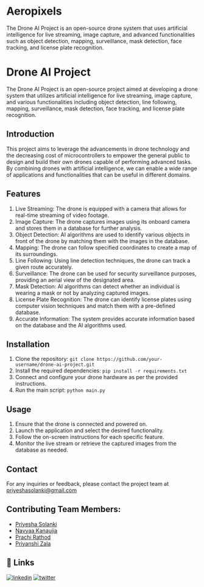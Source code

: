 # Aeropixels
The Drone AI Project is an open-source drone system that uses artificial intelligence for live streaming, image capture, and advanced functionalities such as object detection, mapping, surveillance, mask detection, face tracking, and license plate recognition.
# Drone AI Project

The Drone AI Project is an open-source project aimed at developing a drone system that utilizes artificial intelligence for live streaming, image capture, and various functionalities including object detection, line following, mapping, surveillance, mask detection, face tracking, and license plate recognition.

## Introduction

This project aims to leverage the advancements in drone technology and the decreasing cost of microcontrollers to empower the general public to design and build their own drones capable of performing advanced tasks. By combining drones with artificial intelligence, we can enable a wide range of applications and functionalities that can be useful in different domains.

## Features

1. Live Streaming: The drone is equipped with a camera that allows for real-time streaming of video footage.
2. Image Capture: The drone captures images using its onboard camera and stores them in a database for further analysis.
3. Object Detection: AI algorithms are used to identify various objects in front of the drone by matching them with the images in the database.
4. Mapping: The drone can follow specified coordinates to create a map of its surroundings.
5. Line Following: Using line detection techniques, the drone can track a given route accurately.
6. Surveillance: The drone can be used for security surveillance purposes, providing an aerial view of the designated area.
7. Mask Detection: AI algorithms can detect whether an individual is wearing a mask or not by analyzing captured images.
8. License Plate Recognition: The drone can identify license plates using computer vision techniques and match them with a pre-defined database.
9. Accurate Information: The system provides accurate information based on the database and the AI algorithms used.

## Installation

1. Clone the repository: `git clone https://github.com/your-username/drone-ai-project.git`
2. Install the required dependencies: `pip install -r requirements.txt`
3. Connect and configure your drone hardware as per the provided instructions.
4. Run the main script: `python main.py`

## Usage

1. Ensure that the drone is connected and powered on.
2. Launch the application and select the desired functionality.
3. Follow the on-screen instructions for each specific feature.
4. Monitor the live stream or retrieve the captured images from the database as needed.

## Contact

For any inquiries or feedback, please contact the project team at priyeshasolanki@gmail.com
## Contributing Team Members: 

- [Priyesha Solanki](https://www.github.com/PUSol) 
- [Navyaa Kanaujia](https://github.com/navyaa2001) 
- [Prachi Rathod](https://github.com/PSRoth)
- [Priyanshi Zala](https://github.com/2610zala)
## 🔗 Links
[![linkedin](https://img.shields.io/badge/linkedin-0A66C2?style=for-the-badge&logo=linkedin&logoColor=white)](https://www.linkedin.com/in/priyesha-solanki)
[![twitter](https://img.shields.io/badge/twitter-1DA1F2?style=for-the-badge&logo=twitter&logoColor=white)](https://twitter.com/home)

